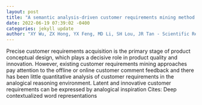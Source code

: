 ```yaml
--- 
layout: post 
title: "A semantic analysis-driven customer requirements mining method for product conceptual design" 
date: 2022-06-19 07:39:02 -0400 
categories: jekyll update 
author: "XY Wu, ZX Hong, YX Feng, MD Li, SH Lou, JR Tan - Scientific Reports, 2022" 
--- 
```

Precise customer requirements acquisition is the primary stage of product conceptual design, which plays a decisive role in product quality and innovation. However, existing customer requirements mining approaches pay attention to the offline or online customer comment feedback and there has been little quantitative analysis of customer requirements in the analogical reasoning environment. Latent and innovative customer requirements can be expressed by analogical inspiration Cites: Deep contextualized word representations